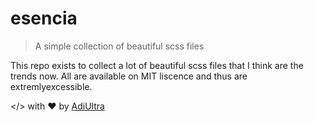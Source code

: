 # esencia
> A simple collection of beautiful scss files

This repo exists to collect a lot of beautiful scss files that I think are the trends now. All are available on MIT liscence and thus are extremlyexcessible.

</> with :heart: by [AdiUltra](https://github.com/adiultra/)
